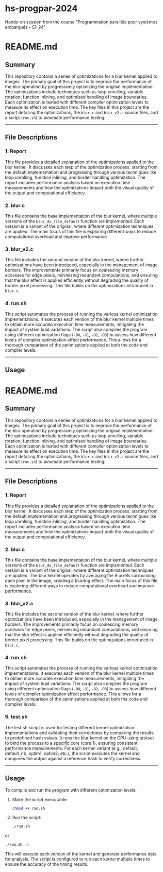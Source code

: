 # hs-progpar-2024
Hands-on session from the course "Programmation parallèle pour systèmes embarqués - S1-24"

# README.md

## Summary

This repository contains a series of optimizations for a blur kernel applied to images. The primary goal of this project is to improve the performance of the blur operation by progressively optimizing the original implementation. The optimizations include techniques such as loop unrolling, variable rotation, function inlining, and optimized handling of image boundaries. Each optimization is tested with different compiler optimization levels to measure its effect on execution time. The key files in this project are the report detailing the optimizations, the `blur.c` and `blur_v2.c` source files, and a script (`run.sh`) to automate performance testing.

---

## File Descriptions

### 1. **Report**
This file provides a detailed explanation of the optimizations applied to the blur kernel. It discusses each step of the optimization process, starting from the default implementation and progressing through various techniques like loop unrolling, function inlining, and border handling optimization. The report includes performance analysis based on execution time measurements and how the optimizations impact both the visual quality of the output and computational efficiency.

### 2. **blur.c**
This file contains the base implementation of the blur kernel, where multiple versions of the `blur_do_tile_default` function are implemented. Each version is a variant of the original, where different optimization techniques are applied. The main focus of this file is exploring different ways to reduce computational overhead and improve performance.

### 3. **blur_v2.c**
This file includes the second version of the blur kernel, where further optimizations have been introduced, especially in the management of image borders. The improvements primarily focus on coalescing memory accesses for edge pixels, minimizing redundant computations, and ensuring that the blur effect is applied efficiently without degrading the quality of border pixel processing. This file builds on the optimizations introduced in `blur.c`.

### 4. **run.sh**
This script automates the process of running the various kernel optimization implementations. It executes each version of the blur kernel multiple times to obtain more accurate execution time measurements, mitigating the impact of system load variations. The script also compiles the program using different optimization flags (`-O0`, `-O1`, `-O2`, `-O3`) to assess how different levels of compiler optimization affect performance. This allows for a thorough comparison of the optimizations applied at both the code and compiler levels.

---

## Usage
# README.md

## Summary

This repository contains a series of optimizations for a blur kernel applied to images. The primary goal of this project is to improve the performance of the blur operation by progressively optimizing the original implementation. The optimizations include techniques such as loop unrolling, variable rotation, function inlining, and optimized handling of image boundaries. Each optimization is tested with different compiler optimization levels to measure its effect on execution time. The key files in this project are the report detailing the optimizations, the `blur.c` and `blur_v2.c` source files, and a script (`run.sh`) to automate performance testing.

---

## File Descriptions

### 1. **Report**
This file provides a detailed explanation of the optimizations applied to the blur kernel. It discusses each step of the optimization process, starting from the default implementation and progressing through various techniques like loop unrolling, function inlining, and border handling optimization. The report includes performance analysis based on execution time measurements and how the optimizations impact both the visual quality of the output and computational efficiency.

### 2. **blur.c**
This file contains the base implementation of the blur kernel, where multiple versions of the `blur_do_tile_default` function are implemented. Each version is a variant of the original, where different optimization techniques are applied. The blur kernel operates by averaging the 9 pixels surrounding each pixel in the image, creating a blurring effect. The main focus of this file is exploring different ways to reduce computational overhead and improve performance.

### 3. **blur_v2.c**
This file includes the second version of the blur kernel, where further optimizations have been introduced, especially in the management of image borders. The improvements primarily focus on coalescing memory accesses for edge pixels, minimizing redundant computations, and ensuring that the blur effect is applied efficiently without degrading the quality of border pixel processing. This file builds on the optimizations introduced in `blur.c`.

### 4. **run.sh**
This script automates the process of running the various kernel optimization implementations. It executes each version of the blur kernel multiple times to obtain more accurate execution time measurements, mitigating the impact of system load variations. The script also compiles the program using different optimization flags (`-O0`, `-O1`, `-O2`, `-O3`) to assess how different levels of compiler optimization affect performance. This allows for a thorough comparison of the optimizations applied at both the code and compiler levels.

### 5. **test.sh**
The test.sh script is used for testing different kernel optimization implementations and validating their correctness by comparing the results to predefined hash values. It runs the blur kernel on the CPU using taskset to bind the process to a specific core (core 1), ensuring consistent performance measurements. For each kernel variant (e.g., default, default_nb, optim1, optim2, etc.), the script executes the kernel and compares the output against a reference hash to verify correctness.

---

## Usage

To compile and run the program with different optimization levels:
1. Make the script executable:
   ```bash
   chmod +x run.sh
   ```
2. Run the script:
   ```bash
   ./run.sh
   ```
or 
   ```bash
   ./run.sh -c
   ```

This will execute each version of the kernel and generate performance data for analysis. The script is configured to run each kernel multiple times to ensure the accuracy of the timing results.



